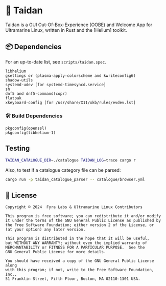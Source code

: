 # 🏮 Taidan

Taidan is a GUI Out-Of-Box-Experience (OOBE) and Welcome App for Ultramarine
Linux, written in Rust and the [Helium] toolkit.

## 📦 Dependencies

For an up-to-date list, see `scripts/taidan.spec`.

```
libhelium
gsettings or (plasma-apply-colorscheme and kwriteconfig6)
shadow-utils
systemd-udev [for systemd-timesyncd.service]
sh
dnf5 and dnf5-command(copr)
flatpak
xkeyboard-config [for /usr/share/X11/xkb/rules/evdev.lst]
```

### 🛠️ Build Dependencies

```
pkgconfig(openssl)
pkgconfig(libhelium-1)
```

## Testing

```sh
TAIDAN_CATALOGUE_DIR=./catalogue TAIDAN_LOG=trace cargo r
```

Also, to test if a catalogue category file can be parsed:

```sh
cargo run -p taidan_catalogue_parser -- catalogue/browser.yml
```

## 📃 License

    Copyright © 2024  Fyra Labs & Ultramarine Linux Contributors

    This program is free software; you can redistribute it and/or modify
    it under the terms of the GNU General Public License as published by
    the Free Software Foundation; either version 2 of the License, or
    (at your option) any later version.

    This program is distributed in the hope that it will be useful,
    but WITHOUT ANY WARRANTY; without even the implied warranty of
    MERCHANTABILITY or FITNESS FOR A PARTICULAR PURPOSE.  See the
    GNU General Public License for more details.

    You should have received a copy of the GNU General Public License along
    with this program; if not, write to the Free Software Foundation, Inc.,
    51 Franklin Street, Fifth Floor, Boston, MA 02110-1301 USA.
